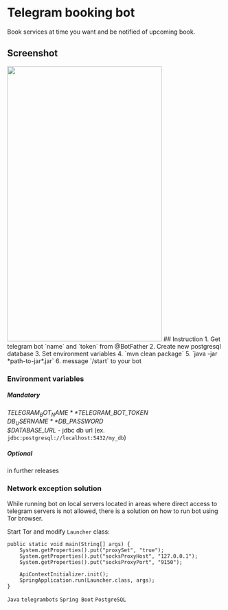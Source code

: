 # Telegram booking bot
Book services at time you want and be notified of upcoming book.

## Screenshot
<img src="https://user-images.githubusercontent.com/10897930/79995216-a03a0b80-84bf-11ea-9b17-bafdce536309.jpg" width ="360" height="640">
## Instruction
1. Get telegram bot `name` and `token` from @BotFather
2. Create new postgresql database
3. Set environment variables
4. `mvn clean package`
5. `java -jar *path-to-jar*.jar`
6. message `/start` to your bot

### Environment variables
##### Mandatory

*$TELEGRAM_BOT_NAME*    
*$TELEGRAM_BOT_TOKEN*   
*$DB_USERNAME*  
*$DB_PASSWORD*  
*$DATABASE_URL* - jdbc db url (ex. `jdbc:postgresql://localhost:5432/my_db`)    

##### Optional
in further releases

### Network exception solution
While running bot on local servers located in areas where direct access to telegram servers is not allowed, there is a solution on how to run bot using Tor browser.

Start Tor and modify `Launcher` class:
```
public static void main(String[] args) {
    System.getProperties().put("proxySet", "true");
    System.getProperties().put("socksProxyHost", "127.0.0.1");
    System.getProperties().put("socksProxyPort", "9150");
    
    ApiContextInitializer.init();
    SpringApplication.run(Launcher.class, args);
}
```
    
`Java` `telegrambots` `Spring Boot` `PostgreSQL`